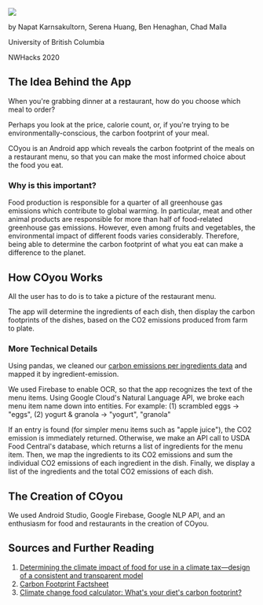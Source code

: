 ![](https://github.com/nw-hacks2020/c-o-you/blob/master/COyou_logo.png?raw=true)

by Napat Karnsakultorn, Serena Huang, Ben Henaghan, Chad Malla

University of British Columbia 

NWHacks 2020 

## The Idea Behind the App

When you're grabbing dinner at a restaurant, how do you choose which meal to order? 

Perhaps you look at the price, calorie count, or, if you're trying to be environmentally-conscious, the carbon footprint of your meal.

COyou is an Android app which reveals the carbon footprint of the meals on a restaurant menu, so that you can make the most informed choice about the food you eat.

### Why is this important? 

Food production is responsible for a quarter of all greenhouse gas emissions which contribute to global warming. In particular, meat and other animal products are responsible for more than half of food-related greenhouse gas emissions. However, even among fruits and vegetables, the environmental impact of different foods varies considerably. Therefore, being able to determine the carbon footprint of what you eat can make a difference to the planet.

## How COyou Works

All the user has to do is to take a picture of the restaurant menu. 

The app will determine the ingredients of each dish, then display the carbon footprints of the dishes, based on the CO2 emissions produced from farm to plate. 

### More Technical Details

Using pandas, we cleaned our [carbon emissions per ingredients data](https://link.springer.com/article/10.1007/s11367-019-01597-8#Sec24) and mapped it by ingredient-emission.

We used Firebase to enable OCR, so that the app recognizes the text of the menu items. Using Google Cloud's Natural Language API, we broke each menu item name down into entities. For example:
         (1) scrambled eggs -> "eggs", 
         (2) yogurt & granola -> "yogurt", "granola"

If an entry is found (for simpler menu items such as "apple juice"), the CO2 emission is immediately returned. Otherwise, we make an API call to USDA Food Central's database, which returns a list of ingredients for the menu item. Then, we map the ingredients to its CO2 emissions and sum the individual CO2 emissions of each ingredient in the dish. Finally, we display a list of the ingredients and the total CO2 emissions of each dish. 

## The Creation of COyou

We used Android Studio, Google Firebase, Google NLP API, and an enthusiasm for food and restaurants in the creation of COyou. 

## Sources and Further Reading

1. [Determining the climate impact of food for use in a climate tax—design of a consistent and transparent model](https://link.springer.com/article/10.1007/s11367-019-01597-8#Sec24)
2. [Carbon Footprint Factsheet](http://css.umich.edu/factsheets/carbon-footprint-factsheet)
3. [Climate change food calculator: What's your diet's carbon footprint?](https://www.bbc.com/news/science-environment-4645971)
